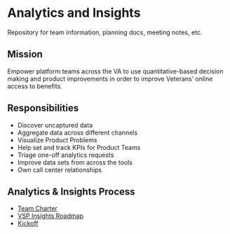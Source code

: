 # Analytics and Insights

Repository for team information, planning docs, meeting notes, etc.

## Mission

Empower platform teams across the VA to use quantitative-based decision making and product improvements in order to improve Veterans’ online access to benefits.

## Responsibilities
- Discover uncaptured data
- Aggregate data across different channels
- Visualize Product Problems
- Help set and track KPIs for Product Teams
- Triage one-off analytics requests
- Improve data sets from across the tools
- Own call center relationships

## Analytics & Insights Process

- [Team Charter](https://docs.google.com/document/d/1MkQGLEhGq5nAryOJgM0c6ATo4yQVxeJ7vOIsynd1b74/edit)
- [VSP Insights Roadmap](https://docs.google.com/presentation/d/14xBIldr-CY1MzwAGqwASqQO5hqhD2xZOVFGnRQgLB2Y/edit#slide=id.g5b8a8c025b_0_0)
- [Kickoff](https://docs.google.com/presentation/d/17k32S6dCGJYEnE4l55N7DBqPQX52-_J1GyBXW7eTTRE/edit#slide=id.g33cc3b02a5_0_49)
